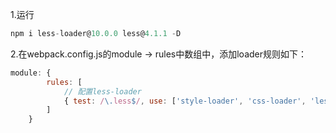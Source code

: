 1.运行
```js
npm i less-loader@10.0.0 less@4.1.1 -D
```
2.在webpack.config.js的module -> rules中数组中，添加loader规则如下：
```js
module: {
        rules: [
            // 配置less-loader
            { test: /\.less$/, use: ['style-loader', 'css-loader', 'less-loader'] }
        ]
    }
```


